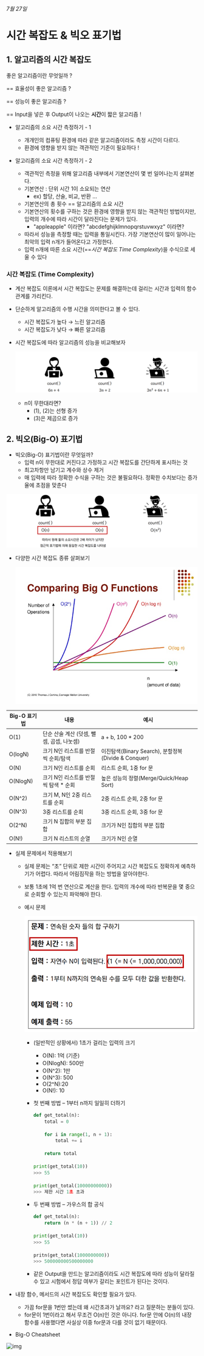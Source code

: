 ###### 7월 27일

# 시간 복잡도 & 빅오 표기법



## 1. 알고리즘의 시간 복잡도

좋은 알고리즘이란 무엇일까 ?

== 효율성이 좋은 알고리즘 ?

== 성능이 좋은 알고리즘 ?

== Input을 넣은 후 Output이 나오는 **시간**이 짧은 알고리즘 !

- 알고리즘의 소요 시간 측정하기 - 1
  - 개개인의 컴퓨팅 환경에 따라 같은 알고리즘이라도 측정 시간이 다르다.
  - 환경에 영향을 받지 않는 객관적인 기준이 필요하다 !

- 알고리즘의 소요 시간 측정하기 - 2
  - 객관적인 측정을 위해 알고리즘 내부에서 기본연산이 몇 번 일어나는지 살펴본다.
  - 기본연산 : 단위 시간 1이 소요되는 연산
    - ex) 할당, 산술, 비교, 반환 …
  - 기본연산의 총 횟수 == 알고리즘의 소요 시간
  - 기본연산의 횟수를 구하는 것은 환경에 영향을 받지 않는 객관적인 방법이지만, 입력의 개수에 따라 시간이 달라진다는 문제가 있다.
    - "appleapple" 이라면? "abcdefghijklmnopqrstuvwxyz" 이라면?
  - 따라서 성능을 측정할 때는 입력을 통일시킨다. 가장 기본연산이 많이 일어나는 최악의 입력 n개가 들어온다고 가정한다.
  - 입력 n개에 따른 소요 시간(==*시간 복잡도* *Time Complexity*)을 수식으로 세울 수 있다



### 시간 복잡도 (Time Complexity)

- 계산 복잡도 이론에서 시간 복잡도는 문제를 해결하는데 걸리는 시간과 입력의 함수 관계를 가리킨다.
- 단순하게 알고리즘의 수행 시간을 의미한다고 볼 수 있다.
  - 시간 복잡도가 높다 → 느린 알고리즘
  - 시간 복잡도가 낮다 → 빠른 알고리즘

- 시간 복잡도에 따라 알고리즘의 성능을 비교해보자

  ![image-20220727100426412](README.assets/image-20220727100426412.png)

  - n이 무한대라면?
    - (1), (2)는 선형 증가
    - (3)은 제곱으로 증가



## 2. 빅오(Big-O) 표기법

- 빅오(Big-O) 표기법이란 무엇일까?
  - 입력 n이 무한대로 커진다고 가정하고 시간 복잡도를 간단하게 표시하는 것
  - 최고차항만 남기고 계수와 상수 제거
  - 매 입력에 따라 정확한 수식을 구하는 것은 불필요하다. 정확한 수치보다는 증가율에 초점을 맞춘다

![image-20220727101045393](README.assets/image-20220727101045393.png)



- 다양한 시간 복잡도 종류 살펴보기

  ![img](README.assets/big-o.jpeg)

| Big-O 표기법 | 내용                                      | 예시                                                |
| ------------ | ----------------------------------------- | --------------------------------------------------- |
| O(1)         | 단순 산술 계산 (덧셈, 뺄셈, 곱셉, 나눗셈) | a + b, 100 * 200                                    |
| O(logN)      | 크기 N인 리스트를 반절씩 순회/탐색        | 이진탐색(Binary Search), 분할정복(Divide & Conquer) |
| O(N)         | 크기 N인 리스트를 순회                    | 리스트 순회, 1중 for 문                             |
| O(NlogN)     | 크기 N인 리스트를 반절씩 탐색 * 순회      | 높은 성능의 정렬(Merge/Quick/Heap Sort)             |
| O(N^2)       | 크기 M, N인 2중 리스트를 순회             | 2중 리스트 순회, 2중 for 문                         |
| O(N^3)       | 3중 리스트를 순회                         | 3중 리스트 순회, 3중 for 문                         |
| O(2^N)       | 크기 N 집합의 부분 집합                   | 크기가 N인 집합의 부분 집합                         |
| O(N!)        | 크기 N 리스트의 순열                      | 크기가 N인 순열                                     |



- 실제 문제에서 적용해보기

  - 실제 문제는 “초” 단위로 제한 시간이 주어지고 시간 복잡도도 정확하게 예측하기가 어렵다. 따라서 어림짐작을 하는 방법을 알아야한다.

  - 보통 1초에 1억 번 연산으로 계산을 한다. 입력의 개수에 따라 반복문을 몇 중으로 순회할 수 있는지 파악해야 한다.

  - 예시 문제

    ![image-20220727102358567](README.assets/image-20220727102358567.png)

    - (일반적인 상황에서) 1초가 걸리는 입력의 크기

      - O(N): 1억 (기준)
      - O(NlogN): 500만
      - O(N^2): 1만
      - O(N^3): 500
      - O(2^N):20
      - O(N!): 10

    - 첫 번째 방법 – 1부터 n까지 일일히 더하기

      ```python
      def get_total(n):
          total = 0
          
          for i in range(1, n + 1):
              total += i
              
          return total
      
      print(get_total(10))
      >>> 55
      
      print(get_total(10000000000))
      >>> 제한 시간 1초 초과
      ```

      

    - 두 번째 방법 – 가우스의 합 공식

      ```python
      def get_total(n):
          return (n * (n + 1)) // 2
      
      print(get_total(10))
      >>> 55
      
      pritn(get_total(1000000000))
      >>> 500000000500000000
      ```

    - 같은 Output을 만드는 알고리즘이라도 시간 복잡도에 따라 성능이 달라질 수 있고 시험에서 정답 여부가 갈리는 포인트가 된다는 것이다.

- 내장 함수, 메서드의 시간 복잡도도 확인할 필요가 있다.
  - 가끔 for문을 1번만 썼는데 왜 시간초과가 날까요? 라고 질문하는 분들이 있다.
  - for문이 1번이라고 해서 무조건 O(n)인 것은 아니다. for문 안에 O(n)의 내장 함수를 사용했다면 사실상 이중 for문과 다를 것이 없기 때문이다.
- Big-O Cheatsheet

![img](https://images-wixmp-ed30a86b8c4ca887773594c2.wixmp.com/f/efc8ece3-f4a3-4477-8ebb-cb9595fb9e58/dclrxt1-6983ae59-a47b-4754-962e-b17d24624b9e.png/v1/fill/w_1054,h_758,q_70,strp/big_o_notation_cheat_sheet_by_assyrianic_dclrxt1-pre.jpg?token=eyJ0eXAiOiJKV1QiLCJhbGciOiJIUzI1NiJ9.eyJzdWIiOiJ1cm46YXBwOjdlMGQxODg5ODIyNjQzNzNhNWYwZDQxNWVhMGQyNmUwIiwiaXNzIjoidXJuOmFwcDo3ZTBkMTg4OTgyMjY0MzczYTVmMGQ0MTVlYTBkMjZlMCIsIm9iaiI6W1t7ImhlaWdodCI6Ijw9MzU5NyIsInBhdGgiOiJcL2ZcL2VmYzhlY2UzLWY0YTMtNDQ3Ny04ZWJiLWNiOTU5NWZiOWU1OFwvZGNscnh0MS02OTgzYWU1OS1hNDdiLTQ3NTQtOTYyZS1iMTdkMjQ2MjRiOWUucG5nIiwid2lkdGgiOiI8PTUwMDAifV1dLCJhdWQiOlsidXJuOnNlcnZpY2U6aW1hZ2Uub3BlcmF0aW9ucyJdfQ.E4E_zvsDUbOAMEa6ih876JvqVEDQJYoIhQrtx8icjxA)


